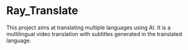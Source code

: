 # Ray_Translate
This project aims at translating multiple languages using AI. It is a multilingual video translation with subtitles generated in the translated language.
